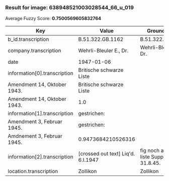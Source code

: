 ### Result for image: 638948521003028544_66_u_019
Average Fuzzy Score: **0.7500569605832764**
<small>

| Key | Value | Ground Truth | Score |
| --- | --- | --- | --- |
| b_id.transcription | B.51.322.GB.1162 | B.51.322.GB.1162. | 0.9696969696969697 |
| company.transcription | Wehrli-Bleuler E., Dr. | Wehrli-Bleuler E., Dr. | 1.0 |
| date | 1947-01-06 |  | 0.0 |
| information[0].transcription | Britische schwarze Liste
Amendment 14, Oktober 1943. | Britische schwarze Liste
Amendment 14, Oktober 1943. | 1.0 |
| information[1].transcription | gestrichen:
Amendment 3, Februar 1945. | gestrichen:
Amdnement 3, Februar 1945. | 0.9473684210526316 |
| information[2].transcription | [crossed out text] Liq'd. 6.I.1947 | fig noch auf franz. liste Suppl. 6, 31.8.45. | 0.33333333333333337 |
| location.transcription | Zollikon | Zollikon | 1.0 |

</small>
